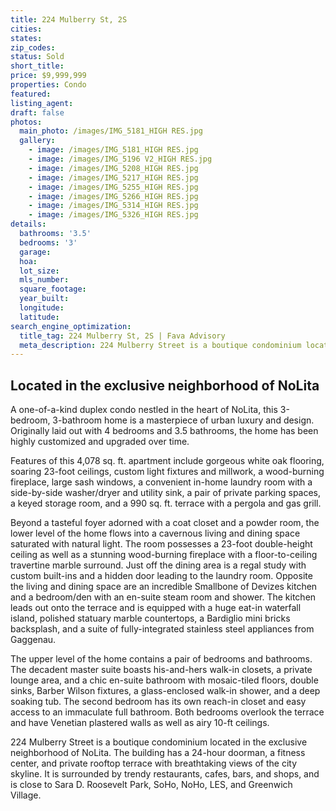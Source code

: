 ```yaml
---
title: 224 Mulberry St, 2S
cities:
states:
zip_codes:
status: Sold
short_title:
price: $9,999,999
properties: Condo
featured:
listing_agent:
draft: false
photos:
  main_photo: /images/IMG_5181_HIGH RES.jpg
  gallery:
    - image: /images/IMG_5181_HIGH RES.jpg
    - image: /images/IMG_5196 V2_HIGH RES.jpg
    - image: /images/IMG_5208_HIGH RES.jpg
    - image: /images/IMG_5217_HIGH RES.jpg
    - image: /images/IMG_5255_HIGH RES.jpg
    - image: /images/IMG_5266_HIGH RES.jpg
    - image: /images/IMG_5314_HIGH RES.jpg
    - image: /images/IMG_5326_HIGH RES.jpg
details:
  bathrooms: '3.5'
  bedrooms: '3'
  garage:
  hoa:
  lot_size:
  mls_number:
  square_footage:
  year_built:
  longitude:
  latitude:
search_engine_optimization:
  title_tag: 224 Mulberry St, 2S | Fava Advisory
  meta_description: 224 Mulberry Street is a boutique condominium located in the exclusive neighborhood of NoLita. The building has a 24-hour doorman, a fitness center, and private rooftop terrace with breathtaking views of the city skyline.
---
```

## Located in the exclusive neighborhood of NoLita
A one-of-a-kind duplex condo nestled in the heart of NoLita, this 3-bedroom, 3-bathroom home is a masterpiece of urban luxury and design. Originally laid out with 4 bedrooms and 3.5 bathrooms, the home has been highly customized and upgraded over time.

Features of this 4,078 sq. ft. apartment include gorgeous white oak flooring, soaring 23-foot ceilings, custom light fixtures and millwork, a wood-burning fireplace, large sash windows, a convenient in-home laundry room with a side-by-side washer/dryer and utility sink, a pair of private parking spaces, a keyed storage room, and a 990 sq. ft. terrace with a pergola and gas grill.

Beyond a tasteful foyer adorned with a coat closet and a powder room, the lower level of the home flows into a cavernous living and dining space saturated with natural light. The room possesses a 23-foot double-height ceiling as well as a stunning wood-burning fireplace with a floor-to-ceiling travertine marble surround. Just off the dining area is a regal study with custom built-ins and a hidden door leading to the laundry room. Opposite the living and dining space are an incredible Smallbone of Devizes kitchen and a bedroom/den with an en-suite steam room and shower. The kitchen leads out onto the terrace and is equipped with a huge eat-in waterfall island, polished statuary marble countertops, a Bardiglio mini bricks backsplash, and a suite of fully-integrated stainless steel appliances from Gaggenau.

The upper level of the home contains a pair of bedrooms and bathrooms. The decadent master suite boasts his-and-hers walk-in closets, a private lounge area, and a chic en-suite bathroom with mosaic-tiled floors, double sinks, Barber Wilson fixtures, a glass-enclosed walk-in shower, and a deep soaking tub. The second bedroom has its own reach-in closet and easy access to an immaculate full bathroom. Both bedrooms overlook the terrace and have Venetian plastered walls as well as airy 10-ft ceilings.

224 Mulberry Street is a boutique condominium located in the exclusive neighborhood of NoLita. The building has a 24-hour doorman, a fitness center, and private rooftop terrace with breathtaking views of the city skyline. It is surrounded by trendy restaurants, cafes, bars, and shops, and is close to Sara D. Roosevelt Park, SoHo, NoHo, LES, and Greenwich Village.